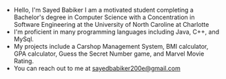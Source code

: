 - Hello, I'm Sayed Babiker I am  a motivated student completing a Bachelor's degree in Computer Science with a Concentration in Software Engineering at the University of North Caroline at Charlotte
- I'm proficient in many programming languages including Java, C++, and MySql.
- My projects include a Carshop Management System, BMI calculator, GPA calculator, Guess the Secret Number game, and Marvel Movie Rating.
- You can reach out to me at sayedbabiker200e@gmail.com
  

